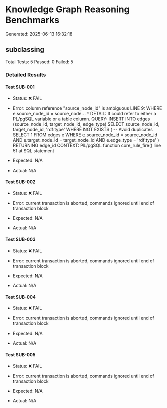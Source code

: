 # Knowledge Graph Reasoning Benchmarks

Generated: 2025-06-13 16:32:18

## subclassing

Total Tests: 5
Passed: 0
Failed: 5

### Detailed Results

#### Test SUB-001
- Status: ❌ FAIL
- Error: column reference "source_node_id" is ambiguous
LINE 9:                         WHERE e.source_node_id = source_node...
                                                         ^
DETAIL:  It could refer to either a PL/pgSQL variable or a table column.
QUERY:  INSERT INTO edges (source_node_id, target_node_id, edge_type)
                    SELECT 
                        source_node_id,
                        target_node_id,
                        'rdf:type'
                    WHERE NOT EXISTS (
                        -- Avoid duplicates
                        SELECT 1 FROM edges e
                        WHERE e.source_node_id = source_node_id
                        AND e.target_node_id = target_node_id
                        AND e.edge_type = 'rdf:type'
                    )
                    RETURNING edge_id
CONTEXT:  PL/pgSQL function core_rule_fire() line 51 at SQL statement

- Expected: N/A
- Actual: N/A

#### Test SUB-002
- Status: ❌ FAIL
- Error: current transaction is aborted, commands ignored until end of transaction block

- Expected: N/A
- Actual: N/A

#### Test SUB-003
- Status: ❌ FAIL
- Error: current transaction is aborted, commands ignored until end of transaction block

- Expected: N/A
- Actual: N/A

#### Test SUB-004
- Status: ❌ FAIL
- Error: current transaction is aborted, commands ignored until end of transaction block

- Expected: N/A
- Actual: N/A

#### Test SUB-005
- Status: ❌ FAIL
- Error: current transaction is aborted, commands ignored until end of transaction block

- Expected: N/A
- Actual: N/A

